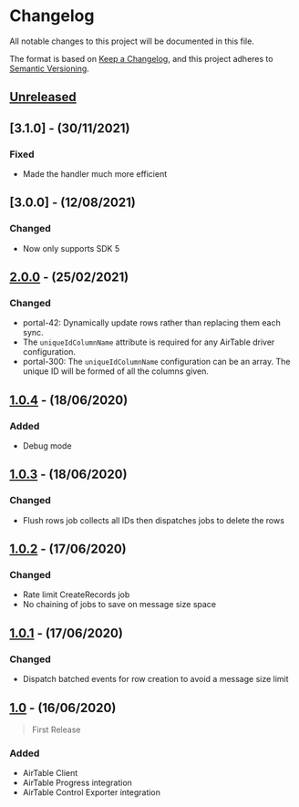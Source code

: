 # Changelog

All notable changes to this project will be documented in this file.

The format is based on [Keep a Changelog](https://keepachangelog.com/en/1.0.0/),
and this project adheres to [Semantic Versioning](https://semver.org/spec/v2.0.0.html).

## [Unreleased]

## [3.1.0] - (30/11/2021)

### Fixed
- Made the handler much more efficient

## [3.0.0] - (12/08/2021)

### Changed
- Now only supports SDK 5

## [2.0.0] - (25/02/2021)

### Changed
- portal-42: Dynamically update rows rather than replacing them each sync.
- The `uniqueIdColumnName` attribute is required for any AirTable driver configuration.
- portal-300: The `uniqueIdColumnName` configuration can be an array. The unique ID will be formed of all the columns given.

## [1.0.4] - (18/06/2020)

### Added
- Debug mode

## [1.0.3] - (18/06/2020)

### Changed
- Flush rows job collects all IDs then dispatches jobs to delete the rows

## [1.0.2] - (17/06/2020)

### Changed
- Rate limit CreateRecords job 
- No chaining of jobs to save on message size space

## [1.0.1] - (17/06/2020)

### Changed
- Dispatch batched events for row creation to avoid a message size limit

## [1.0] - (16/06/2020)

> First Release

### Added

- AirTable Client
- AirTable Progress integration
- AirTable Control Exporter integration

[Unreleased]: https://github.com/bristol-su/airtable/compare/v2.0.0...HEAD
[2.0.0]: https://github.com/bristol-su/airtable/compare/v1.0.4...v2.0.0
[1.0.4]: https://github.com/bristol-su/airtable/compare/v1.0.3...v1.0.4
[1.0.3]: https://github.com/bristol-su/airtable/compare/v1.0.2...v1.0.3
[1.0.2]: https://github.com/bristol-su/airtable/compare/v1.0.1...v1.0.2
[1.0.1]: https://github.com/bristol-su/airtable/compare/v1.0...v1.0.1
[1.0]: https://github.com/bristol-su/airtable/releases/tag/v1.0
